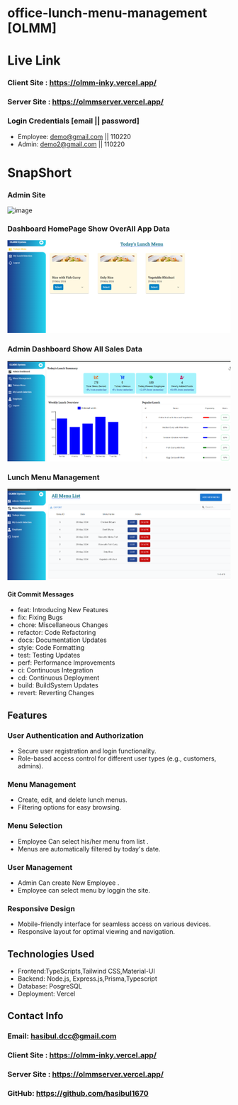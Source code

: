 # office-lunch-menu-management [OLMM]

# Live Link 
  ### Client Site : https://olmm-inky.vercel.app/
  ### Server Site : https://olmmserver.vercel.app/

### Login Credentials [email || password]
  - Employee: demo@gmail.com || 110220
  - Admin: demo2@gmail.com || 110220
    
# SnapShort 
###  Admin Site
<img width="959" alt="image" src="https://github.com/hasibul1670/office-lunch-menu-management/assets/67514534/4e84536e-cd1e-4f88-9830-ee52a0e46a03">

  ### Dashboard HomePage Show OverAll App Data
![alt text](image.png)
  ### Admin Dashboard Show All Sales Data 
![alt text](image-1.png)
  ### Lunch Menu Management
![alt text](image-2.png)




#### Git Commit Messages
- feat: Introducing New Features
- fix: Fixing Bugs
- chore: Miscellaneous Changes
- refactor: Code Refactoring
- docs: Documentation Updates
- style: Code Formatting
- test: Testing Updates
- perf: Performance Improvements
- ci: Continuous Integration
- cd: Continuous Deployment
- build: BuildSystem Updates
- revert: Reverting Changes

## Features
### User Authentication and Authorization
  - Secure user registration and login functionality.
  - Role-based access control for different user types (e.g., customers, admins).

### Menu Management
  - Create, edit, and delete lunch menus.
  - Filtering options for easy browsing.

### Menu Selection  
- Employee Can select his/her menu from list . 
- Menus are automatically filtered by today's date.

### User Management 
- Admin Can create New Employee .
- Employee can select menu by loggin the site.

### Responsive Design
- Mobile-friendly interface for seamless access on various devices.
- Responsive layout for optimal viewing and navigation.


## Technologies Used
- Frontend:TypeScripts,Tailwind CSS,Material-UI
- Backend: Node.js, Express.js,Prisma,Typescript
- Database: PosgreSQL
- Deployment: Vercel



## Contact Info
  ### Email: hasibul.dcc@gmail.com
  ### Client Site : https://olmm-inky.vercel.app/
  ### Server Site : https://olmmserver.vercel.app/
  ### GitHub: https://github.com/hasibul1670


